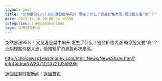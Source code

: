 ```yaml
---
layout: post
title: "突然暴涨95%！又见港股盘中飙升 发生了什么？锂盐价格大涨 概念股又要“疯”？"
date: 2021-12-10 20:06:54 +0800
categories: zhengquanshibao
tags: 证券时报新闻
---
```

突然暴涨95%！又见港股盘中飙升 发生了什么？锂盐价格大涨 概念股又要“疯”？
近期锂盐价格大涨，助推锂矿资源股再次走高。

<http://choicewzp1.eastmoney.com/html_News/NewsShare.html?infoCode=NW202112102210259286>

[返回证券时报新闻](//finews.withounder.com/zhengquanshibao/)｜[返回首页](//finews.withounder.com/)